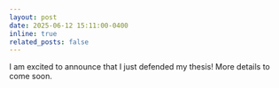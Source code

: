 ```yaml
---
layout: post
date: 2025-06-12 15:11:00-0400
inline: true
related_posts: false
---
```


I am excited to announce that I just defended my thesis! More details to come soon.
